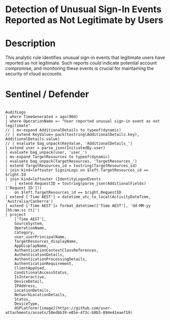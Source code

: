 # Detection of Unusual Sign-In Events Reported as Not Legitimate by Users

# Description
This analytic rule identifies unusual sign-in events that legitimate users have reported as not legitimate. Such reports could indicate potential account compromise, and monitoring these events is crucial for maintaining the security of cloud accounts.

# Sentinel / Defender
```kql

AuditLogs
| where TimeGenerated > ago(90d)
| where OperationName =~ "User reported unusual sign-in event as not legitimate"
// | mv-expand AdditionalDetails to typeof(dynamic)
// | extend KeyValue= pack(tostring(AdditionalDetails.key), AdditionalDetails.value)
// | evaluate bag_unpack(KeyValue, 'AdditionalDetails_')
| extend user = parse_json(InitiatedBy.user)
| evaluate bag_unpack(user, 'user_')
| mv-expand TargetResources to typeof(dynamic)
| evaluate bag_unpack(TargetResources, 'TargetResources_')
| extend TargetResources_id = tostring(TargetResources_id)
| join kind=leftouter SigninLogs on $left.TargetResources_id == $right.Id
| join kind=leftouter (IdentityLogonEvents
    | extend RequestID = tostring(parse_json(AdditionalFields)['Request ID']))
    on $left.TargetResources_id == $right.RequestID
| extend ['Time AEST'] = datetime_utc_to_local(ActivityDateTime, 'Australia/Canberra')
| extend ['Time AEST']= format_datetime(['Time AEST'], 'dd-MM-yy [hh:mm:ss tt]')
| project
    ['Time AEST'],
    SourceSystem,
    OperationName,
    Category,
    user_userPrincipalName,
    TargetResources_displayName,
    AppDisplayName, 
    AuthenticationContextClassReferences,
    AuthenticationDetails,
    AuthenticationProcessingDetails,
    AuthenticationRequirement,
    ClientAppUsed,
    ConditionalAccessStatus,
    IsInteractive,
    DeviceDetail,
    IPAddress,
    LocationDetails,
    NetworkLocationDetails,
    Status,
    DeviceType,
    OSPlatform![image](https://github.com/user-attachments/assets/58edbb39-e05e-4f3c-b8b5-894e41eaef19)

```
